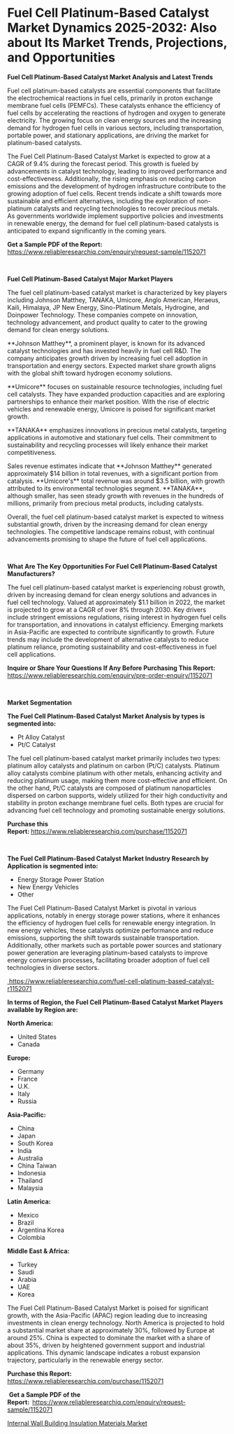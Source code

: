 <p><h1>Fuel Cell Platinum-Based Catalyst Market Dynamics 2025-2032: Also about Its Market Trends, Projections, and Opportunities</h1></p><p><strong>Fuel Cell Platinum-Based Catalyst Market Analysis and Latest Trends</strong></p>
<p><p>Fuel cell platinum-based catalysts are essential components that facilitate the electrochemical reactions in fuel cells, primarily in proton exchange membrane fuel cells (PEMFCs). These catalysts enhance the efficiency of fuel cells by accelerating the reactions of hydrogen and oxygen to generate electricity. The growing focus on clean energy sources and the increasing demand for hydrogen fuel cells in various sectors, including transportation, portable power, and stationary applications, are driving the market for platinum-based catalysts.</p><p>The Fuel Cell Platinum-Based Catalyst Market is expected to grow at a CAGR of 9.4% during the forecast period. This growth is fueled by advancements in catalyst technology, leading to improved performance and cost-effectiveness. Additionally, the rising emphasis on reducing carbon emissions and the development of hydrogen infrastructure contribute to the growing adoption of fuel cells. Recent trends indicate a shift towards more sustainable and efficient alternatives, including the exploration of non-platinum catalysts and recycling technologies to recover precious metals. As governments worldwide implement supportive policies and investments in renewable energy, the demand for fuel cell platinum-based catalysts is anticipated to expand significantly in the coming years.</p></p>
<p><strong>Get a Sample PDF of the Report:&nbsp;</strong> <a href="https://www.reliableresearchiq.com/enquiry/request-sample/1152071?utm_campaign=3129&utm_medium=2&utm_source=Github&utm_content=ia&utm_term=04042025&utm_id=fuel-cell-platinum-based-catalyst">https://www.reliableresearchiq.com/enquiry/request-sample/1152071</a></p>
<p>&nbsp;</p>
<p><strong>Fuel Cell Platinum-Based Catalyst Major Market Players</strong></p>
<p><p>The fuel cell platinum-based catalyst market is characterized by key players including Johnson Matthey, TANAKA, Umicore, Anglo American, Heraeus, Kaili, Himalaya, JP New Energy, Sino-Platinum Metals, Hydrogine, and Doinpower Technology. These companies compete on innovation, technology advancement, and product quality to cater to the growing demand for clean energy solutions.</p><p>**Johnson Matthey**, a prominent player, is known for its advanced catalyst technologies and has invested heavily in fuel cell R&D. The company anticipates growth driven by increasing fuel cell adoption in transportation and energy sectors. Expected market share growth aligns with the global shift toward hydrogen economy solutions.</p><p>**Umicore** focuses on sustainable resource technologies, including fuel cell catalysts. They have expanded production capacities and are exploring partnerships to enhance their market position. With the rise of electric vehicles and renewable energy, Umicore is poised for significant market growth.</p><p>**TANAKA** emphasizes innovations in precious metal catalysts, targeting applications in automotive and stationary fuel cells. Their commitment to sustainability and recycling processes will likely enhance their market competitiveness.</p><p>Sales revenue estimates indicate that **Johnson Matthey** generated approximately $14 billion in total revenues, with a significant portion from catalysis. **Umicore's** total revenue was around $3.5 billion, with growth attributed to its environmental technologies segment. **TANAKA**, although smaller, has seen steady growth with revenues in the hundreds of millions, primarily from precious metal products, including catalysts.</p><p>Overall, the fuel cell platinum-based catalyst market is expected to witness substantial growth, driven by the increasing demand for clean energy technologies. The competitive landscape remains robust, with continual advancements promising to shape the future of fuel cell applications.</p></p>
<p>&nbsp;</p>
<p><strong>What Are The Key Opportunities For Fuel Cell Platinum-Based Catalyst Manufacturers?</strong></p>
<p><p>The fuel cell platinum-based catalyst market is experiencing robust growth, driven by increasing demand for clean energy solutions and advances in fuel cell technology. Valued at approximately $1.1 billion in 2022, the market is projected to grow at a CAGR of over 8% through 2030. Key drivers include stringent emissions regulations, rising interest in hydrogen fuel cells for transportation, and innovations in catalyst efficiency. Emerging markets in Asia-Pacific are expected to contribute significantly to growth. Future trends may include the development of alternative catalysts to reduce platinum reliance, promoting sustainability and cost-effectiveness in fuel cell applications.</p></p>
<p><strong>Inquire or Share Your Questions If Any Before Purchasing This Report:</strong> <a href="https://www.reliableresearchiq.com/enquiry/pre-order-enquiry/1152071?utm_campaign=3129&utm_medium=2&utm_source=Github&utm_content=ia&utm_term=04042025&utm_id=fuel-cell-platinum-based-catalyst">https://www.reliableresearchiq.com/enquiry/pre-order-enquiry/1152071</a></p>
<p>&nbsp;</p>
<p><strong>Market Segmentation</strong></p>
<p><strong>The Fuel Cell Platinum-Based Catalyst Market Analysis by types is segmented into:</strong></p>
<p><ul><li>Pt Alloy Catalyst</li><li>Pt/C Catalyst</li></ul></p>
<p><p>The fuel cell platinum-based catalyst market primarily includes two types: platinum alloy catalysts and platinum on carbon (Pt/C) catalysts. Platinum alloy catalysts combine platinum with other metals, enhancing activity and reducing platinum usage, making them more cost-effective and efficient. On the other hand, Pt/C catalysts are composed of platinum nanoparticles dispersed on carbon supports, widely utilized for their high conductivity and stability in proton exchange membrane fuel cells. Both types are crucial for advancing fuel cell technology and promoting sustainable energy solutions.</p></p>
<p><strong>Purchase this Report:&nbsp;</strong><a href="https://www.reliableresearchiq.com/purchase/1152071?utm_campaign=3129&utm_medium=2&utm_source=Github&utm_content=ia&utm_term=04042025&utm_id=fuel-cell-platinum-based-catalyst">https://www.reliableresearchiq.com/purchase/1152071</a></p>
<p>&nbsp;</p>
<p><strong>The Fuel Cell Platinum-Based Catalyst Market Industry Research by Application is segmented into:</strong></p>
<p><ul><li>Energy Storage Power Station</li><li>New Energy Vehicles</li><li>Other</li></ul></p>
<p><p>The Fuel Cell Platinum-Based Catalyst Market is pivotal in various applications, notably in energy storage power stations, where it enhances the efficiency of hydrogen fuel cells for renewable energy integration. In new energy vehicles, these catalysts optimize performance and reduce emissions, supporting the shift towards sustainable transportation. Additionally, other markets such as portable power sources and stationary power generation are leveraging platinum-based catalysts to improve energy conversion processes, facilitating broader adoption of fuel cell technologies in diverse sectors.</p></p>
<p><a href="https://www.reliableresearchiq.com/fuel-cell-platinum-based-catalyst-r1152071?utm_campaign=3129&utm_medium=2&utm_source=Github&utm_content=ia&utm_term=04042025&utm_id=fuel-cell-platinum-based-catalyst">&nbsp;https://www.reliableresearchiq.com/fuel-cell-platinum-based-catalyst-r1152071</a></p>
<p><strong>In terms of Region, the Fuel Cell Platinum-Based Catalyst Market Players available by Region are:</strong></p>
<p>
    <p> <strong> North America: </strong>
        <ul>
            <li>United States</li>
            <li>Canada</li>
        </ul>
        </p> 
    <p> <strong> Europe: </strong>
        <ul>
            <li>Germany</li>
            <li>France</li>
            <li>U.K.</li>
            <li>Italy</li>
            <li>Russia</li>
        </ul>
        </p> 
    <p> <strong> Asia-Pacific: </strong>
        <ul>
            <li>China</li>
            <li>Japan</li>
            <li>South Korea</li>
            <li>India</li>
            <li>Australia</li>
            <li>China Taiwan</li>
            <li>Indonesia</li>
            <li>Thailand</li>
            <li>Malaysia</li>
        </ul>
        </p> 
    <p> <strong> Latin America: </strong>
        <ul>
            <li>Mexico</li>
            <li>Brazil</li>
            <li>Argentina Korea</li>
            <li>Colombia</li>
        </ul>
        </p> 
    <p> <strong> Middle East & Africa: </strong>
        <ul>
            <li>Turkey</li>
            <li>Saudi</li>
            <li>Arabia</li>
            <li>UAE</li>
            <li>Korea</li>
        </ul>
    </p>
    </p>
<p><p>The Fuel Cell Platinum-Based Catalyst Market is poised for significant growth, with the Asia-Pacific (APAC) region leading due to increasing investments in clean energy technology. North America is projected to hold a substantial market share at approximately 30%, followed by Europe at around 25%. China is expected to dominate the market with a share of about 35%, driven by heightened government support and industrial applications. This dynamic landscape indicates a robust expansion trajectory, particularly in the renewable energy sector.</p></p>
<p><strong>Purchase this Report: </strong><a href="https://www.reliableresearchiq.com/purchase/1152071?utm_campaign=3129&utm_medium=2&utm_source=Github&utm_content=ia&utm_term=04042025&utm_id=fuel-cell-platinum-based-catalyst">https://www.reliableresearchiq.com/purchase/1152071</a></p>
<p>&nbsp;<strong>Get a Sample PDF of the Report:&nbsp;&nbsp;</strong><a href="https://www.reliableresearchiq.com/enquiry/request-sample/1152071?utm_campaign=3129&utm_medium=2&utm_source=Github&utm_content=ia&utm_term=04042025&utm_id=fuel-cell-platinum-based-catalyst">https://www.reliableresearchiq.com/enquiry/request-sample/1152071</a></p>
<p><strong></strong></p>
<p><p><a href="https://github.com/duscarajlha/Market-Research-Report-List-1/blob/main/internal-wall-building-insulation-materials-market.md?utm_campaign=3129&utm_medium=2&utm_source=Github&utm_content=ia&utm_term=04042025&utm_id=fuel-cell-platinum-based-catalyst">Internal Wall Building Insulation Materials Market</a></p></p>